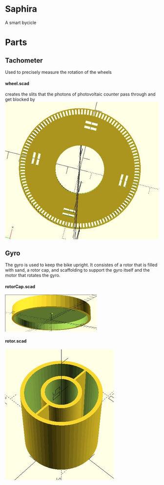 # Saphira
A smart bycicle

# Parts

## Tachometer
Used to precisely measure the rotation of the wheels

#### wheel.scad
creates the slits that the photons of photovoltaic counter pass through and get blocked by
<img src="photos/tachometer_photovoltaic_wheel.jpg">

## Gyro
The gyro is used to keep the bike upright. It consistes of a rotor that is filled with sand, a rotor cap, and scaffolding to support the gyro itself and the motor that rotates the gyro.

#### rotorCap.scad
<img width="300" src="photos/gyro_rotor_cap.jpg">

#### rotor.scad
<img src="photos/gyro_rotor.jpg">
